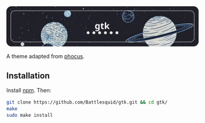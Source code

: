 <div style="text-align: center;">
    <img src="./assets/gtk.png">
</div>

A theme adapted from [phocus](https://github.com/phocus/gtk).

## **Installation**

Install [npm](https://www.npmjs.com/). Then:

```bash
git clone https://github.com/Battlesquid/gtk.git && cd gtk/
make
sudo make install
```
